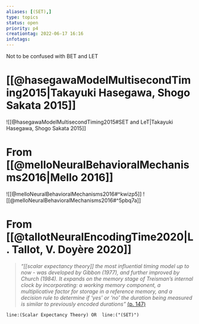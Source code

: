 ```yaml
---
aliases: [(SET),]
type: topics
status: open
priority: p4
creationtag: 2022-06-17 16:16
infotags:
---
```

Not to be confused with BET and LET

# [[@hasegawaModelMultisecondTiming2015|Takayuki Hasegawa, Shogo Sakata 2015]]
![[@hasegawaModelMultisecondTiming2015#SET and LeT|Takayuki Hasegawa, Shogo Sakata 2015]]

# From [[@melloNeuralBehavioralMechanisms2016|Mello 2016]]
![[@melloNeuralBehavioralMechanisms2016#^kwizp5]]
![[@melloNeuralBehavioralMechanisms2016#^5pbq7a]]

#  From [[@tallotNeuralEncodingTime2020|L. Tallot, V. Doyère 2020]]

> *“[[scalar expectancy theory]] the most influential timing model up to now - was developed by Gibbon (1977), and further improved by Church (1984). It expands on the memory stage of Treisman’s internal clock by incorporating: a working memory component, a multiplicative factor for storage in a reference memory, and a decision rule to determine if ‘yes’ or ‘no’ the duration being measured is similar to previously encoded durations”* [(p. 147)](zotero://open-pdf/library/items/HBVFC5PX?page=2&annotation=YCYFJVDD)



```query 
line:(Scalar Expectancy Theory) OR  line:("(SET)") 
```